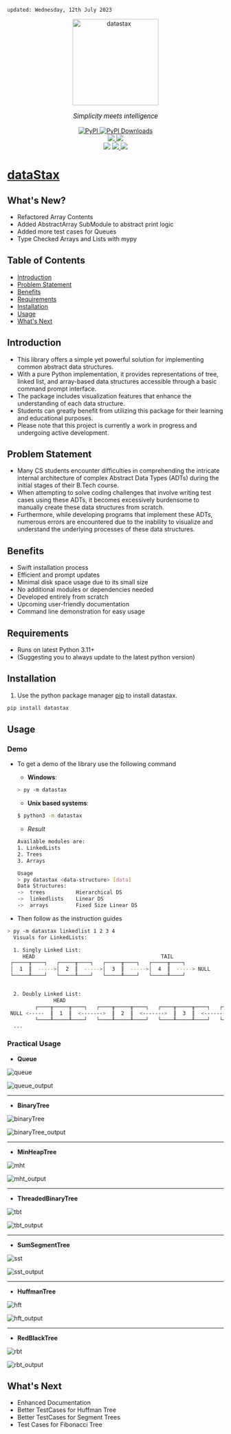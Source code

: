     updated: Wednesday, 12th July 2023

<div align=center>
    <a href="https://github.com/warmachine028/datastax">
        <img width=200 src="https://github.com/warmachine028/datastax/assets/75939390/2c1ad8f7-b1ed-44aa-9923-307af5a52cfc" alt="datastax">
    </a>
    <p style="font-family: roboto, calibri; font-size:12pt; font-style:italic">Simplicity meets intelligence</p>
    <a href="https://pypi.org/project/datastax">
        <img alt="PyPI" src="https://img.shields.io/pypi/v/datastax?color=blueviolet">
    </a>
    <a href="https://pypi.org/project/datastax/#files"><img alt="PyPI Downloads" src="https://img.shields.io/pypi/dm/datastax.svg?label=Pypi%20downloads"></a>
    <br>
    <a href="https://github.com/warmachine028/datastax/releases/"> 
        <img src="https://img.shields.io/github/v/release/warmachine028/datastax?color=brightgreen">
    </a>
    <a href="https://github.com/warmachine028/datastax/releases/tag/"> 
        <img src="https://img.shields.io/github/v/release/warmachine028/datastax?color=lightgreen&include_prereleases&label=pre%20release"> 
    </a>
    <br>
    <img src="https://img.shields.io/github/stars/warmachine028/datastax">
    <a href= "https://github.com/warmachine028/datastax/blob/main/LICENSE">
        <img src="https://img.shields.io/github/license/warmachine028/datastax?color=orange">
    </a>
    <a href="https://github.com/warmachine028/datastax/network/members">
        <img src="https://img.shields.io/github/forks/warmachine028/datastax?color=cyan">
    </a>
    <br>
</div>

# [dataStax](https://github.com/warmachine028/datastax)

## What's New?

- Refactored Array Contents
- Added AbstractArray SubModule to abstract print logic
- Added more test cases for Queues
- Type Checked Arrays and Lists with mypy

## Table of Contents

- [Introduction](#introduction)
- [Problem Statement](#problem-statement)
- [Benefits](#benefits)
- [Requirements](#requirements)
- [Installation](#installation)
- [Usage](#usage)
- [What's Next](#whats-next)

## Introduction

- This library offers a simple yet powerful solution for implementing common abstract data structures.
- With a pure Python implementation, it provides representations of tree, linked list, and array-based data structures
  accessible through a basic command prompt interface.
- The package includes visualization features that enhance the understanding of each data structure.
- Students can greatly benefit from utilizing this package for their learning and educational purposes.
- Please note that this project is currently a work in progress and undergoing active development.

## Problem Statement

- Many CS students encounter difficulties in comprehending the intricate internal architecture of complex
  Abstract Data Types (ADTs) during the initial stages of their B.Tech course.
- When attempting to solve coding challenges that involve writing test cases using these ADTs, it becomes excessively
  burdensome to manually create these data structures from scratch.
- Furthermore, while developing programs that implement these ADTs, numerous errors are encountered due to the
  inability to visualize and understand the underlying processes of these data structures.

## Benefits

- Swift installation process
- Efficient and prompt updates
- Minimal disk space usage due to its small size
- No additional modules or dependencies needed
- Developed entirely from scratch
- Upcoming user-friendly documentation
- Command line demonstration for easy usage

## Requirements

- Runs on latest Python 3.11+
- (Suggesting you to always update to the latest python version)

## Installation

1. Use the python package manager [pip](https://pip.pypa.io/en/stable/) to install datastax.

```bash
pip install datastax
```

## Usage

### Demo

- To get a demo of the library use the following command
    - **Windows**:

  ```bash
  > py -m datastax 
  ```
    - **Unix based systems**:

  ```bash
  $ python3 -m datastax
  ```
    - _Result_
  ```bash
  Available modules are:
  1. LinkedLists
  2. Trees
  3. Arrays
  
  Usage
  > py datastax <data-structure> [data]
  Data Structures:
  ->  trees          Hierarchical DS
  ->  linkedlists    Linear DS
  ->  arrays         Fixed Size Linear DS

  ```
- Then follow as the instruction guides

```bash
> py -m datastax linkedlist 1 2 3 4
  Visuals for LinkedLists:

  1. Singly Linked List:
     HEAD                                         TAIL
 ┌─────╥────┐   ┌─────╥────┐   ┌─────╥────┐   ┌─────╥────┐
 │  1  ║  ----->│  2  ║  ----->│  3  ║  ----->│  4  ║  -----> NULL
 └─────╨────┘   └─────╨────┘   └─────╨────┘   └─────╨────┘


  2. Doubly Linked List:
               HEAD                                                        TAIL
         ┌────╥─────╥────┐   ┌────╥─────╥────┐   ┌────╥─────╥────┐   ┌────╥─────╥────┐
 NULL <-----  ║  1  ║  <------->  ║  2  ║  <------->  ║  3  ║  <------->  ║  4  ║  -----> NULL
         └────╨─────╨────┘   └────╨─────╨────┘   └────╨─────╨────┘   └────╨─────╨────┘
  ...
```

### Practical Usage

- **Queue**

![queue](https://github.com/warmachine028/datastax/assets/75939390/e62ba451-f499-45dc-bcb9-9e29ebfe6dbd)

![queue_output](https://github.com/warmachine028/datastax/assets/75939390/daecb209-d459-4374-96e0-816deb08dcde)

---------------------------------------------------

- **BinaryTree**

![binaryTree](https://github.com/warmachine028/datastax/assets/75939390/7228c4b4-def7-4c6b-9e29-e6e244c2c4c1)

![binaryTree_output](https://github.com/warmachine028/datastax/assets/75939390/2357fa58-3122-47ad-ac7f-f67d72ef6e8c)

---------------------------------------------------

- **MinHeapTree**

![mht](https://github.com/warmachine028/datastax/assets/75939390/1c00a207-9ea0-4965-898f-29e37883fac5)

![mht_output](https://github.com/warmachine028/datastax/assets/75939390/fcfe24d9-6b80-4b16-873c-3f5c3d808d70)

---------------------------------------------------

- **ThreadedBinaryTree**

![tbt](https://github.com/warmachine028/datastax/assets/75939390/ab2f2572-1474-4d82-9138-b8ee85869114)

![tbt_output](https://github.com/warmachine028/datastax/assets/75939390/9e77c5dc-082c-471b-90d5-33792673bdf3)

---------------------------------------------------

- **SumSegmentTree**

![sst](https://github.com/warmachine028/datastax/assets/75939390/7bdcfd6e-37ac-4421-b6d2-acd59cf4976c)

![sst_output](https://github.com/warmachine028/datastax/assets/75939390/3a3f1de2-72e8-4b1d-88c7-40e4dcc11215)

---------------------------------------------------

- **HuffmanTree**

![hft](https://github.com/warmachine028/datastax/assets/75939390/bab7da94-624f-40ac-b746-463157e84cdf)

![hft_output](https://github.com/warmachine028/datastax/assets/75939390/2de13da6-8eaa-4e62-a06a-8dbf91c008a2)

---------------------------------------------------

- **RedBlackTree**

![rbt](https://github.com/warmachine028/datastax/assets/75939390/8d924d6e-d63a-4891-bf9e-c7acdb3775ba)

![rbt_output](https://github.com/warmachine028/datastax/assets/75939390/3af4ceb6-1e68-4906-ba39-db84dbf274f0)

## What's Next

- Enhanced Documentation
- Better TestCases for Huffman Tree
- Better TestCases for Segment Trees
- Test Cases for Fibonacci Tree

